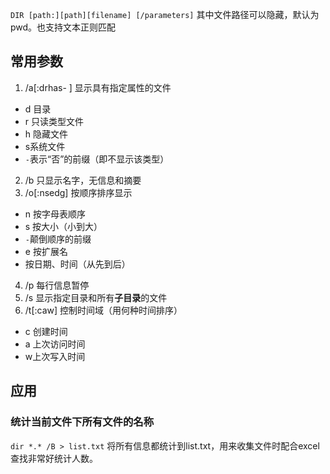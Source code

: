 `DIR [path:][path][filename] [/parameters]`
其中文件路径可以隐藏，默认为pwd。也支持文本正则匹配
## 常用参数
1. /a[:drhas- ] 显示具有指定属性的文件
- d 目录
- r 只读类型文件
- h 隐藏文件 
- s系统文件
- `-`表示“否”的前缀（即不显示该类型）
2. /b 只显示名字，无信息和摘要
3. /o[:nsedg] 按顺序排序显示
- n 按字母表顺序
- s 按大小（小到大）
- `-`颠倒顺序的前缀
- e 按扩展名
- 按日期、时间（从先到后）
4. /p 每行信息暂停
5. /s 显示指定目录和所有**子目录**的文件
6. /t[:caw] 控制时间域（用何种时间排序）
- c 创建时间
- a 上次访问时间
- w上次写入时间


## 应用
### 统计当前文件下所有文件的名称
`dir *.* /B > list.txt`
将所有信息都统计到list.txt，用来收集文件时配合excel查找非常好统计人数。